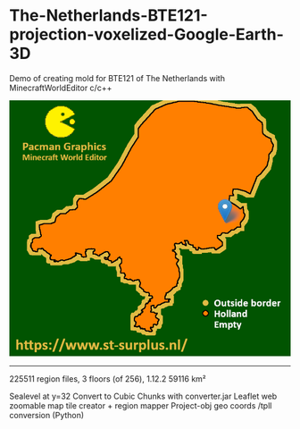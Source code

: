 # The-Netherlands-BTE121-projection-voxelized-Google-Earth-3D
Demo of creating mold for BTE121 of The Netherlands with MinecraftWorldEditor c/c++

![clipboard_small](https://github.com/HakkaTjakka/The-Netherlands-BTE121-projection-voxelized-Google-Earth-3D/blob/main/MAP/border_plain_overlap2.png)

***

  225511 region files, 3 floors (of 256), 1.12.2
  59116 km²

  Sealevel at y=32
  Convert to Cubic Chunks with converter.jar
  Leaflet web zoomable map tile creator + region mapper
  Project-obj geo coords /tpll conversion (Python)


